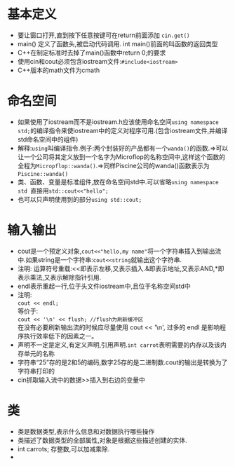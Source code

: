 
# 基本定义
- 要让窗口打开,直到按下任意按键可在return前面添加 ```cin.get()```
- main() 定义了函数头,被启动代码调用. int main()前面的叫函数的返回类型
- C++在制定标准时去掉了main()函数中return 0;的要求
- 使用cin和cout必须包含iostream文件:```#include<iostream>```
- C++版本的math文件为cmath 

# 命名空间
- 如果使用了iostream而不是iostream.h应该使用命名空间```using namespace std;```的编译指令来使iostream中的定义对程序可用.(包含iostream文件,并编译std命名空间中的组件)
- 解释:`using`叫编译指令.例子:两个封装好的产品都有一个```wanda()```的函数.=>可以让一个公司将其定义放到一个名字为Microflop的名称空间中,这样这个函数的全程为```Micropflop::wanda()```.=>同样Piscine公司的wanda()函数表示为```Piscine::wanda()```
- 类、函数、变量是标准组件,放在命名空间std中.可以省略```using namespace std ```直接用```std::cout<<"hello";```
- 也可以只声明使用到的部分```using std::cout;```

# 输入输出
- cout是一个预定义对象,```cout<<"hello,my name"```将一个字符串插入到输出流中.如果string是一个字符串:`cout<<string`就输出这个字符串.
- 注明: 运算符号重载:<<即表示左移,又表示插入.&即表示地址,又表示AND,*即表示乘法,又表示解除指针引用.
- endl表示重起一行,位于头文件iostream中,且位于名称空间std中
- 注明:   
`cout << endl; `   
等价于:   
`cout << '\n' << flush; //flush为刷新缓冲区`  
在没有必要刷新输出流的时候应尽量使用 cout << '\n', 过多的 endl 是影响程序执行效率低下的因素之一。
- 声明不一定是定义,有定义声明,引用声明.`int carrot`表明需要的内存以及该内存单元的名称
- 字符串“25”存的是2和5的编码,数字25存的是二进制数.cout的输出是转换为了字符串打印的
- cin抓取输入流中的数据>>插入到右边的变量中  
# 类
- 类是数据类型,表示什么信息和对数据执行哪些操作
- 类描述了数据类型的全部属性,对象是根据这些描述创建的实体.
- int carrots; 存整数,可以加减乘除.
- 